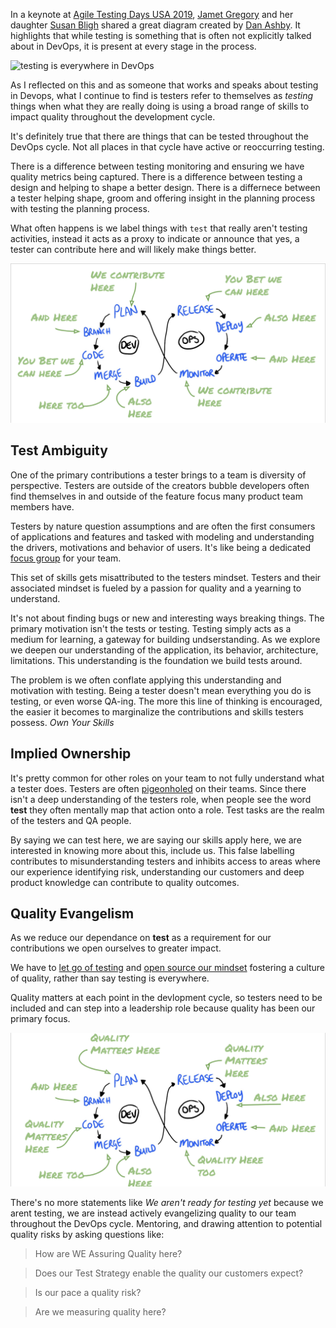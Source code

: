 In a keynote at [Agile Testing Days USA 2019](https://agiletestingdays.us/session/quality-then-quality-now/), [Jamet Gregory](http://www.janetgregory.ca/) and her daughter [Susan Bligh](https://twitter.com/@sbligh) shared a great diagram created by [Dan Ashby](https://danashby.co.uk/2016/10/19/continuous-testing-in-devops/). It highlights that while testing is something that is often not explicitly talked about in DevOps, it is present at every stage in the process. 

![testing is everywhere in DevOps](https://danashby04.files.wordpress.com/2016/10/model-2.jpg?w=1640)

As I reflected on this and as someone that works and speaks about testing in Devops, what I continue to find is testers refer to themselves as *testing* things when what they are really doing is using a broad range of skills to impact quality throughout the development cycle.  

It's definitely true that there are things that can be tested throughout the DevOps cycle. Not all places in that cycle have active or reoccurring testing. 

There is a difference between testing monitoring and ensuring we have quality metrics being captured. There is a difference between testing a design and helping to shape a better design. There is a differnece between a tester helping shape, groom and offering insight in the planning process with testing the planning process. 

What often happens is we label things with `test` that really aren't testing activities, instead it acts as a proxy to indicate or announce that yes, a tester can contribute here and will likely make things better.

![I contribute here, and here, also here](quality-evangelist-images/ContributeInDevOps.png)

## Test Ambiguity 

One of the primary contributions a tester brings to a team is diversity of perspective. Testers are outside of the creators bubble developers often find themselves in and outside of the feature focus many product team members have. 

Testers by nature question assumptions and are often the first consumers of applications and features and tasked with modeling and understanding the drivers, motivations and behavior of users. It's like being a dedicated [focus group](https://en.wikipedia.org/wiki/Focus_group) for your team. 

This set of skills gets misattributed to the testers mindset. Testers and their associated mindset is fueled by a passion for quality and a yearning to understand. 

It's not about finding bugs or new and interesting ways breaking things. The primary motivation isn't the tests or testing. Testing simply acts as a medium for learning, a gateway for building undserstanding. As we explore we deepen our understanding of the application, its behavior, architecture, limitations. This understanding is the foundation we build tests around.

The problem is we often conflate applying this understanding and motivation with testing. Being a tester doesn't mean everything you do is testing, or even worse QA-ing. The more this line of thinking is encouraged, the easier it becomes to marginalize the contributions and skills testers possess. *Own Your Skills*

## Implied Ownership

It's pretty common for other roles on your team to not fully understand what a tester does. Testers are often [pigeonholed](https://en.wikipedia.org/wiki/Pigeonholing) on their teams.  Since there isn't a deep understanding of the testers role, when people see the word **test** they often mentally map that action onto a role. Test tasks are the realm of the testers and QA people. 

By saying we can test here, we are saying our skills apply here, we are interested in knowing more about this,  include us. This false labelling contributes to misunderstanding testers and inhibits access to areas where our experience identifying risk, understanding our customers and deep product knowledge can contribute to quality outcomes. 


## Quality Evangelism

As we reduce our dependance on **test** as a requirement for our contributions we open ourselves to greater impact. 

We have to [let go of testing](https://www.techwell.com/techwell-insights/2019/06/how-devops-has-changed-landscape-testing) and [open source our mindset](https://testingindevops.org/open-sourcing-your-mindset-by-brendan-connolly/) fostering a culture of quality, rather than say testing is everywhere. 

Quality matters at each point in the devlopment cycle, so testers need to be included and can step into a leadership role because quality has been our primary focus.  

![Quality matters here, and here, also here](quality-evangelist-images/QualityMattersInDevops.png)

There's no more statements like *We aren't ready for testing yet* because we arent testing, we are instead actively evangelizing quality to our team throughout the DevOps cycle. Mentoring, and drawing attention to potential quality risks by asking questions like: 

> How are WE Assuring Quality here?

> Does our Test Strategy enable the quality our customers expect?

> Is our pace a quality risk?

> Are we measuring quality here?


